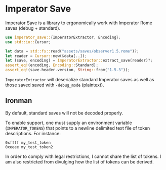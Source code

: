 # Imperator Save

Imperator Save is a library to ergonomically work with Imperator Rome saves (debug + standard).

```rust
use imperator_save::{ImperatorExtractor, Encoding};
use std::io::Cursor;

let data = std::fs::read("assets/saves/observer1.5.rome")?;
let reader = Cursor::new(&data[..]);
let (save, encoding) = ImperatorExtractor::extract_save(reader)?;
assert_eq!(encoding, Encoding::Standard);
assert_eq!(save.header.version, String::from("1.5.3"));
```

`ImperatorExtractor` will deserialize standard Imperator saves as well as those saved saved with `-debug_mode` (plaintext).

## Ironman

By default, standard saves will not be decoded properly.

To enable support, one must supply an environment variable
(`IMPERATOR_TOKENS`) that points to a newline delimited
text file of token descriptions. For instance:

```ignore
0xffff my_test_token
0xeeee my_test_token2
```

In order to comply with legal restrictions, I cannot share the list of
tokens. I am also restricted from divulging how the list of tokens can be derived.
